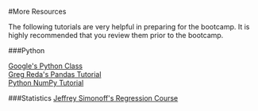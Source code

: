 #More Resources

The following tutorials are very helpful in preparing for the bootcamp. It is highly recommended that you review them prior to the bootcamp. 

###Python

[Google&#39;s Python Class](https://developers.google.com/edu/python/)   
[Greg Reda&#39;s Pandas Tutorial](http://www.gregreda.com/2013/10/26/using-pandas-on-the-movielens-dataset/)  
[Python NumPy Tutorial](http://cs231n.github.io/python-numpy-tutorial/)


###Statistics
[Jeffrey Simonoff's Regression Course](http://people.stern.nyu.edu/jsimonof/classes/2301/pdf/)